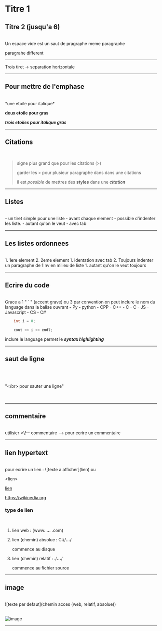# Titre 1

## Titre 2 (jusqu'a 6)
</br>
Un espace vide est un saut de pragraphe
meme paragraphe

paragrahe different

---

Trois tiret -> separation horizontale

---

## Pour mettre de l'emphase
</br>
*une etoile pour italique*

**deux etoile pour gras**

***trois etoiles pour italique gras***

---

## Citations
</br>

> signe plus grand que pour les citations (>)
> 
> garder les > pour plusieur paragraphe dans dans une citations
> 
>il est *possible* de mettres des **styles** dans une ***citation***

---
## Listes
</br>
- un tiret simple pour une liste
- avant chaque element
  - possible d'indenter les liste.
    - autant qu'on le veut
      - avec tab

---
## Les listes ordonnees
</br>
1. 1ere element
2. 2eme element
   1. identation avec tab
   2. 
    Toujours indenter un paragraphe de 1 nv en milieu de liste
      1. autant qu'on le veut toujours

---

## Ecrire du code
</br>
Grace a 1 " ` " (accent grave) ou 3 par convention
on peut inclure le nom du language dans la balise ouvrant
- Py - python
- CPP - C++
- C - C
- JS - Javascript
- CS - C#

```CPP
    int i = 0;

    cout << i << endl;
```

inclure le language permet le ***syntax highlighting***

---
## saut de ligne
</br></br></br>
 "<\/br> pour sauter une ligne"
 </br></br></br>

 ---
 ## commentaire
 </br>
 utilisier <\!-- commentaire --> pour ecrire un commentaire
 <!-- ecrire un commentaire -->

 ---
 ## lien hypertext
</br>
pour ecrire un lien : \[texte a afficher](lien) ou 

\<lien>

[lien](https://wikipedia.org)

<https://wikipedia.org>

### type de lien
</br>

1. lien web : (www. **...** .com)
2. lien (chemin) absolue : C://**...**/ 
   
   commence au disque
3. lien (chemin) relatif : ./**...**/

    commence au fichier source

 ---

 ## image
</br>
![texte par defaut](chemin acces (web, relatif, absolue))
</br></br>

![image](https://www.cvm.qc.ca/wp-content/themes/cvm/dist/img/logos/logo-cvm.svg)

---
## 




